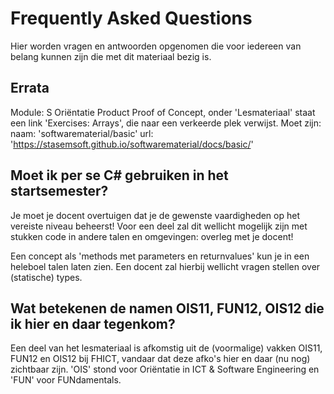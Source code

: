 # Frequently Asked Questions

Hier worden vragen en antwoorden opgenomen die voor iedereen van belang kunnen zijn die met dit materiaal bezig is.


## Errata

Module: S Oriëntatie Product Proof of Concept,
onder 'Lesmateriaal' staat een link 'Exercises: Arrays', die naar een verkeerde plek verwijst. Moet zijn:
naam: 'softwarematerial/basic'
url:  'https://stasemsoft.github.io/softwarematerial/docs/basic/'





## Moet ik per se C# gebruiken in het startsemester?

Je moet je docent overtuigen dat je de gewenste vaardigheden op het vereiste niveau beheerst! Voor een deel zal dit wellicht mogelijk zijn met stukken code in andere talen en omgevingen: overleg met je docent!

Een concept als 'methods met parameters en returnvalues' kun je in een heleboel talen laten zien. Een docent zal hierbij wellicht vragen stellen over (statische) types.

## Wat betekenen de namen OIS11, FUN12, OIS12 die ik hier en daar tegenkom?

Een deel van het lesmateriaal is afkomstig uit de (voormalige) vakken OIS11, FUN12 en OIS12 bij FHICT, vandaar dat deze afko's hier en daar (nu nog) zichtbaar zijn. 'OIS' stond voor Oriëntatie in ICT & Software Engineering en 'FUN' voor FUNdamentals.  
